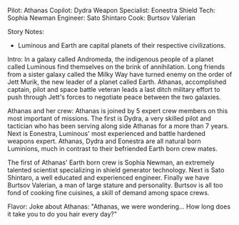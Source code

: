 Pilot: Athanas
Copilot: Dydra
Weapon Specialist: Eonestra
Shield Tech: Sophia Newman
Engineer: Sato Shintaro
Cook: Burtsov Valerian

Story Notes:
- Luminous and Earth are capital planets of their respective civilizations.

Intro:
In a galaxy called Andromeda, the indigenous people of a planet called Luminous find themselves on the brink of annihilation. Long friends from a sister galaxy called the Milky Way have turned enemy on the order of Jett Murik, the new leader of a planet called Earth. Athanas, accomplished captain, pilot and space battle veteran leads a last ditch military effort to push through Jett's forces to negotiate peace between the two galaxies.

Athanas and her crew:
Athanas is joined by 5 expert crew members on this most important of missions. The first is Dydra, a very skilled pilot and tactician who has been serving along side Athanas for a more than 7 years. Next is Eonestra, Luminous' most experienced and battle hardened weapons expert. Athanas, Dydra and Eonestra are all natural born Luminions, much in contrast to their befriended Earth born crew mates.

The first of Athanas' Earth born crew is Sophia Newman, an extremely talented scientist specializing in shield generator technology. Next is Sato Shintaro, a well educated and experienced engineer. Finally we have Burtsov Valerian, a man of large stature and personality. Burtsov is all too fond of cooking fine cuisines, a skill of demand among space crews.

Flavor:
Joke about Athanas: "Athanas, we were wondering... How long does it take you to do you hair every day?"